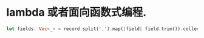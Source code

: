 # lambda 或者面向函数式编程.

```rust
let fields: Vec<_> = record.split(',').map(|field| field.trim()).collect();
```

